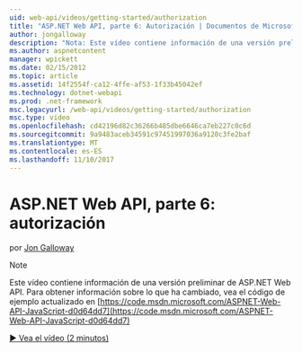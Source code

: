 ```yaml
---
uid: web-api/videos/getting-started/authorization
title: "ASP.NET Web API, parte 6: Autorización | Documentos de Microsoft"
author: jongalloway
description: "Nota: Este vídeo contiene información de una versión preliminar de ASP.NET Web API"
ms.author: aspnetcontent
manager: wpickett
ms.date: 02/15/2012
ms.topic: article
ms.assetid: 14f2554f-ca12-4ffe-af53-1f33b45042ef
ms.technology: dotnet-webapi
ms.prod: .net-framework
msc.legacyurl: /web-api/videos/getting-started/authorization
msc.type: video
ms.openlocfilehash: cd42196d82c36266b485dbe6646ca7eb227c0c6d
ms.sourcegitcommit: 9a9483aceb34591c97451997036a9120c3fe2baf
ms.translationtype: MT
ms.contentlocale: es-ES
ms.lasthandoff: 11/10/2017
---
```

<a name="aspnet-web-api-part-6-authorization"></a>ASP.NET Web API, parte 6: autorización
====================
por [Jon Galloway](https://github.com/jongalloway)

> [!NOTE]
> Este vídeo contiene información de una versión preliminar de ASP.NET Web API. Para obtener información sobre lo que ha cambiado, vea el código de ejemplo actualizado en [https://code.msdn.microsoft.com/ASPNET-Web-API-JavaScript-d0d64dd7](https://code.msdn.microsoft.com/ASPNET-Web-API-JavaScript-d0d64dd7)

[&#9654; Vea el vídeo (2 minutos)](https://channel9.msdn.com/Blogs/ASP-NET-Site-Videos/authorization)
